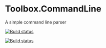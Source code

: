# Toolbox.CommandLine
A simple command line parser

[![Build status](https://ci.appveyor.com/api/projects/status/6ptuwpk1c7ce637m?svg=true)](https://ci.appveyor.com/project/Calteo/toolbox-commandline)

[![Build status](https://ci.appveyor.com/api/projects/status/6ptuwpk1c7ce637m/branch/master?svg=true)](https://ci.appveyor.com/project/Calteo/toolbox-commandline/branch/master)